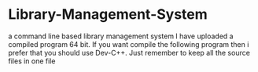 # Library-Management-System
a command line based library management system
I have uploaded a compiled program 64 bit. If you want compile the following program then i prefer that you should use Dev-C++. Just remember to keep all the source files in one file

